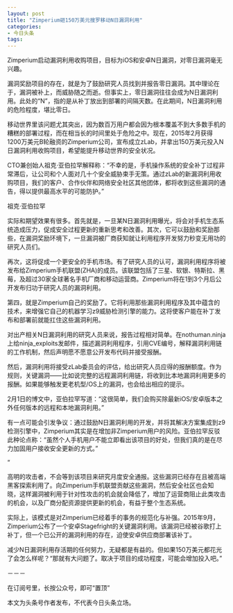 ```yaml
---
layout: post
title: "Zimperium砸150万美元搜罗移动N日漏洞利用"
categories:
- 今日头条
tags:
---
```

Zimperium启动漏洞利用收购项目，目标为iOS和安卓N日漏洞，对零日漏洞毫无兴趣。



漏洞奖励项目的存在，就是为了鼓励研究人员找到并报告零日漏洞。其中理论在于，漏洞被补上，而威胁随之而逝。但事实上，零日漏洞往往会成为N日漏洞利用。此处的“N”，指的是从补丁放出到部署的间隔天数。在此期间，N日漏洞利用的危险程度，堪比零日。

移动世界里该问题尤其突出，因为数百万用户都会因为根本覆盖不到大多数手机的糟糕的部署过程，而在相当长的时间里处于危险之中。现在，2015年2月获得1200万美元B轮融资的Zimperium公司，宣布成立zLab，并拿出150万美元投入N日漏洞利用收购项目，希望能提升移动世界的安全状况。

CTO兼创始人祖克·亚伯拉罕解释称：“不幸的是，手机操作系统的安全补丁过程非常滞后，让公司和个人面对几十个安全威胁束手无策。通过zLab的新漏洞利用收购项目，我们的客户、合作伙伴和网络安全社区其他团体，都将收到这些漏洞的通告，得以提供最高水平的可能防护。”



祖克·亚伯拉罕

实际和期望效果有很多。首先就是，一旦某N日漏洞利用曝光，将会对手机生态系统造成压力，促成安全过程更新的重新思考和改善。其次，它可以鼓励和奖励那些，在漏洞奖励环境下，一旦漏洞被厂商获知就让利用程序开发努力秒变无用功的研究人员们。

再次，这将促成一个更安全的手机市场。有了研究人员的认可，漏洞利用程序将被发布给Zimperium手机联盟(ZHA)的成员。该联盟包括了三星、软银、特斯拉、黑莓，及超过30家全球著名手机厂商和移动运营商。Zimperium将在1到3个月后公开发布归功于研究人员的漏洞利用。

第四，就是Zimperium自己的奖励了。它将利用那些漏洞利用程序及其中蕴含的技术，来增强它自己的机器学习z9威胁检测引擎的能力。这将使客户能在补丁发布和部署前就能扛住这些漏洞利用。

对出产相关N日漏洞利用的研究人员来说，报告过程相对简单。在nothuman.ninja上给ninja_exploits发邮件，描述漏洞利用程序，引用CVE编号，解释漏洞利用链的工作机制，然后声明愿不愿意公开发布代码并接受报酬。

然后，漏洞利用将接受zLab委员会的评估，给出研究人员应得的报酬额度。作为规则，关键漏洞——比如说完整的远程漏洞利用链，将收到比本地漏洞利用更多的报酬。如果能够触发更老机型/OS上的漏洞，也会给出相应的提示。

2月1日的博文中，亚伯拉罕写道：“这很简单，我们会购买除最新iOS/安卓版本之外任何版本的远程和本地漏洞利用。”

有一点可能会引发争议：通过鼓励N日漏洞利用的开发，并将其解决方案集成到z9检测引擎中，Zimperium其实是在增加非Zimperium用户的风险。亚伯拉罕反驳此种论点称：“虽然个人手机用户不能立即看出该项目的好处，但我们真的是在尽力加固用户接收安全更新的方式。”

“

高明的攻击者，不会等到该项目来研究月度安全通报。这些漏洞已经存在且被高端黑客探索利用了。向Zimperium手机联盟贡献这些漏洞，然后安全社区也会知晓，这样漏洞被利用于针对性攻击的机会就会降低了，增加了运营商阻止此类攻击的机会，以及厂商分配资源提供更新的机会，有益于整个生态系统。

实际上，该模式是对Zimperium已经着手的事务的规范化与补强。2015年9月，Zimperium公布了一个安卓Stagefright的关键漏洞利用。该漏洞已经被谷歌打上补丁，但一个已公开的漏洞利用的存在，迫使安卓供应商部署该补丁。

减少N日漏洞利用存活期的任何努力，无疑都是有益的。但如果150万美元都花光了会怎么样呢？“那就有大问题了。取决于项目的成功程度，可能会增加投入吧。”

－－－

在订阅号里，长按公众号，即可“置顶”

本文为头条号作者发布，不代表今日头条立场。